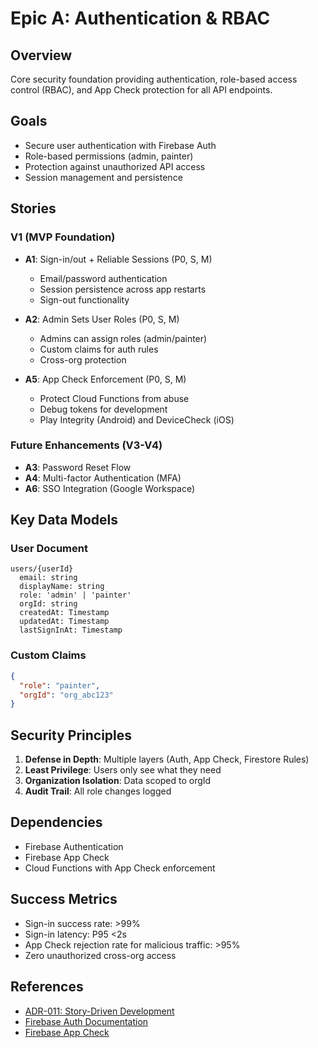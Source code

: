 # Epic A: Authentication & RBAC

## Overview
Core security foundation providing authentication, role-based access control (RBAC), and App Check protection for all API endpoints.

## Goals
- Secure user authentication with Firebase Auth
- Role-based permissions (admin, painter)
- Protection against unauthorized API access
- Session management and persistence

## Stories

### V1 (MVP Foundation)
- **A1**: Sign-in/out + Reliable Sessions (P0, S, M)
  - Email/password authentication
  - Session persistence across app restarts
  - Sign-out functionality
  
- **A2**: Admin Sets User Roles (P0, S, M)
  - Admins can assign roles (admin/painter)
  - Custom claims for auth rules
  - Cross-org protection
  
- **A5**: App Check Enforcement (P0, S, M)
  - Protect Cloud Functions from abuse
  - Debug tokens for development
  - Play Integrity (Android) and DeviceCheck (iOS)

### Future Enhancements (V3-V4)
- **A3**: Password Reset Flow
- **A4**: Multi-factor Authentication (MFA)
- **A6**: SSO Integration (Google Workspace)

## Key Data Models

### User Document
```
users/{userId}
  email: string
  displayName: string
  role: 'admin' | 'painter'
  orgId: string
  createdAt: Timestamp
  updatedAt: Timestamp
  lastSignInAt: Timestamp
```

### Custom Claims
```json
{
  "role": "painter",
  "orgId": "org_abc123"
}
```

## Security Principles

1. **Defense in Depth**: Multiple layers (Auth, App Check, Firestore Rules)
2. **Least Privilege**: Users only see what they need
3. **Organization Isolation**: Data scoped to orgId
4. **Audit Trail**: All role changes logged

## Dependencies
- Firebase Authentication
- Firebase App Check
- Cloud Functions with App Check enforcement

## Success Metrics
- Sign-in success rate: >99%
- Sign-in latency: P95 <2s
- App Check rejection rate for malicious traffic: >95%
- Zero unauthorized cross-org access

## References
- [ADR-011: Story-Driven Development](../../adrs/011-story-driven-development.md)
- [Firebase Auth Documentation](https://firebase.google.com/docs/auth)
- [Firebase App Check](https://firebase.google.com/docs/app-check)

